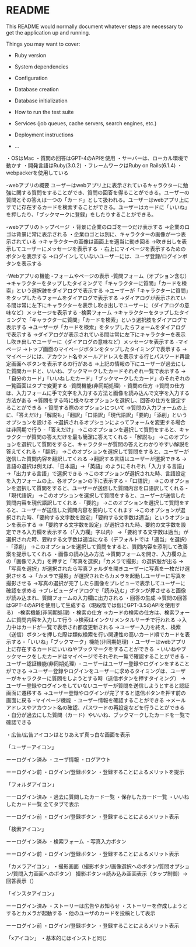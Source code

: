 # README

This README would normally document whatever steps are necessary to get the
application up and running.

Things you may want to cover:

* Ruby version

* System dependencies

* Configuration

* Database creation

* Database initialization

* How to run the test suite

* Services (job queues, cache servers, search engines, etc.)

* Deployment instructions

* ...

・OSはMac
・質問の回答はGPT-4のAPIを使用
・サーバーは、ローカル環境で動かす
・開発言語はRuby(3.0.2)
・フレームワークはRuby on Rails(6.1.4)
・webpackerを使用している

-webアプリの概要
ユーザーはwebアプリ上に表示されているキャラクターに勉強に関する質問をすることができ、質問の回答を得ることができる。ユーザーの質問とその答えは一つの「カード」として扱われる。ユーザーはwebアプリ上にすでに存在するカードを検索することができる。ユーザーはカードに「いいね」を押したり、「ブックマークに登録」をしたりすることができる。

-webアプリのトップページ
・背景に企業のロゴを一つだけ表示する
  →企業のロゴは背景に常に表示される
・企業ロゴとは別に、キャラクターの画像が一つ表示されている
  →キャラクターの画像は画面上を適当に動き回る
  →吹き出しを表示してユーザーにメッセージを表示する
・右上にマイページを表示するためのボタンを表示する
  →ログインしていないユーザーには、ユーザ登録/ログインボタンを表示する

-Webアプリの機能
  -フォームやページの表示
    -質問フォーム（オプション含む）
      →キャラクターをタップしたタイミングで「キャラクターに質問」「カードを検索」という選択肢をダイアログで表示する
      →ユーザーが「キャラクターに質問」をタップしたらフォームをダイアログで表示する
      →ダイアログが表示されている間は常に左下にキャラクターを表示し吹き出しでユーザーに（ダイアログの意味など）メッセージを表示する
    -検索フォーム
      →キャラクターをタップしたタイミングで「キャラクターに質問」「カードを検索」という選択肢をダイアログで表示する
      →ユーザーが「カードを検索」をタップしたらフォームをダイアログで表示する
      →ダイアログが表示されている間は常に左下にキャラクターを表示し吹き出しでユーザーに（ダイアログの意味など）メッセージを表示する
    -マイページ
      →トップ画面のマイページボタンをタップしたタイミングで表示する
      →マイページには、アカウント名やメールアドレスを表示する行とパスワード再設定画面へボタンを表示するの行がある
      →上記の情報の下にユーザーが過去にした質問カードと、いいね、ブックマークしたカードそれぞれ一覧で表示する
      →「自分のカード」「いいねしたカード」「ブックマークしたカード」のそれぞれの一覧画面はタブで変更する
	-質問機能(非同期処理)
		・質問の仕方
      →質問の仕方は、入力フォームに手で文字を入力する方法と画像を読み込んで文字を入力する方法がある
      →質問をする時に様々なオプションを選択し、回答の仕方を設定することができる
    ・質問する際のオプションについて
      →質問の入力フォームの上に、「答えだけ」「解説も」「翻訳」「口語訳」「現代語訳」「要約」「添削」というオプションを設ける
      →選択されるオプションによってフォームを変更する場合は非同期で行う
      -「答えだけ」
        →このオプションを選択して質問をすると、キャラクターが質問の答えだけを最も簡潔に答えてくれる
      -「解説も」
        →このオプションを選択して質問をすると、キャラクターが質問の答えとわかりやすい解説を答えてくれる
      -「翻訳」
        →このオプションを選択して質問をすると、ユーザーが送信した質問内容を翻訳してくれる
        →翻訳する言語はユーザーが選択できる
        →言語の選択は例えば、「日本語」→「英語」のようにそれぞれ「入力する言語」→「出力する言語」で選択できる
        →このオプションが選択された時、言語設定を入力フォームの上、各オプションの下に表示する
      -「口語訳」
        →このオプションを選択して質問をすると、ユーザーが送信した質問内容を口語訳してくれる
      -「現代語訳」
        →このオプションを選択して質問をすると、ユーザーが送信した質問内容を現代語訳してくれる
      -「要約」
        →このオプションを選択して質問をすると、ユーザーが送信した質問内容を要約してくれます
        →このオプションが選択された時、「要約する文字数を設定」「要約する文字数は適当」というオプションを表示する
        →「要約する文字数を設定」が選択された時、要約の文字数を設定できる入力欄を表示する（「入力欄」字以内）
        →「要約する文字数は適当」が選択された時、要約する文字数は適当になる（デフォルトでは「適当」を選択）
      -「添削」
        →このオプションを選択して質問をすると、質問内容を添削して改善案を提示してくれる
    ・画像の読み込み方法
      →質問フォームを開き、入力欄の上の「画像で入力」を押すと「写真を選択」「カメラで撮影」の選択肢が出る
      →「写真を選択」が選択されたら写真フォルダを開きユーザーに写真を一枚だけ選択させる
      →「カメラで撮影」が選択されたらカメラを起動しユーザーに写真を撮影させる
      →写真の選択が完了したら画像をプレビューで表示してユーザーに確認を求める
      →プレビューダイアログで「読み込む」ボタンが押させると画像が読み込まれ、質問フォームの入力欄に出力される
		・回答の生成
      →質問の回答はGPT-4のAPIを使用して生成する（現段階では仮にGPT-3.5のAPIを使用する）
  -検索機能(非同期処理)
    ・検索の仕方
      →カードの検索の仕方は、検索フォームに質問内容を入力して行う
      →検索はインクリメンタルサーチで行われる
      →入力中はカードが一覧で表示され都度更新される
      →ユーザー入力を終え、検索（送信）ボタンを押した際は類似検索を行い関連性の高いカード順でカードを表示する
  -「いいね」「ブックマーク」機能(非同期処理)
    ・ユーザーはwebアプリ上に存在するカードにいいねやブックマークをすることができる
    ・いいねやブックマークをしたカードはマイページでそれぞれ一覧で確認することができる
  -ユーザー認証機能(非同期処理)
    ・ユーザーはユーザー登録やログインをすることができる
      →ユーザー登録やログインをユーザーに求めるタイミングは、ユーザーがキャラクターに質問をしようとする時（送信ボタンを押すタイミング）
      →ユーザー登録やログインをしていないユーザーが質問を送信しようとすると認証画面に遷移する
      →ユーザー登録やログインが完了すると送信ボタンを押す前の画面に戻る
  -マイページ機能
    ・ユーザー情報を確認することができる
      →メールアドレスやアカウント名の確認、パスワードの再設定などを行うことができる
    ・自分が過去にした質問（カード）やいいね、ブックマークしたカードを一覧で確認できる












・広告/広告アイコンはとりあえず真っ白な画面を表示

「ユーザーアイコン」

ーーログイン済み
・ユーザ情報
・ログアウト

ーーログイン前
・ログイン/登録ボタン
・登録することによるメリットを提示

「フォルダアイコン」

ーーログイン済み
・過去に質問したカード一覧
・保存したカード一覧
・いいねしたカード一覧
全てタブで表示

ーーログイン前
・ログイン/登録ボタン
・登録することによるメリット表示

「検索アイコン」

ーーログイン済み
・検索フォーム
・写真入力ボタン

ーーログイン前
・ログイン/登録ボタン
・登録することによるメリット表示

「カメラアイコン」
・撮影画面（撮影ボタン/画像選択へのボタン/質問オプション/質問入力画面へのボタン）
撮影ボタン→読み込み画面表示（タップ制御）→回答表示（）

「インスタアイコン」

ーーログイン済み
・ストーリーは広告やお知らせ
・ストーリーを作成しようとするとカメラが起動する
・他のユーザのカードを投稿として表示

ーーログイン前
・ログイン/登録ボタン
・登録することによるメリット表示

「xアイコン」
・基本的にはインストと同じ
